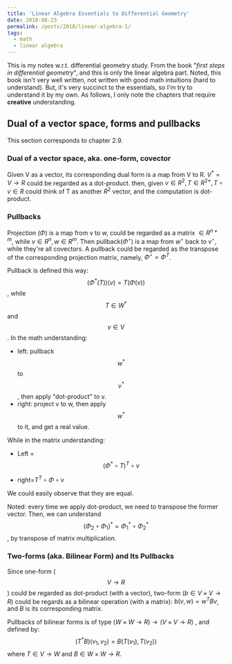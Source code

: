```yaml
---
title: 'Linear Algebra Essentials to Differential Geometry'
date: 2018-08-23
permalink: /posts/2018/linear-algebra-1/
tags:
  - math
  - linear algebra
---
```


This is my notes w.r.t. differential geometry study.  From the book "*first steps in differential geometry*", and this is only the linear algebra part.  Noted, this book isn't very well written, not written with good math intuitions (hard to understand).  But, it's very succinct to the essentials, so I'm try to understand it by my own. As follows, I only note the chapters that require **creative** understanding.

## Dual of a vector space, forms and pullbacks

This section corresponds to chapter 2.9.

### Dual of a vector space, aka. one-form, covector

Given V as a vector, its corresponding dual form is a map from V to R.
$V^* = V\to R$  could be regarded as a dot-product.
then, given $v\in R^2, T\in R^{2*}, T\circ v \in R$
could think of T as another $R^2$ vector, and the computation is dot-product.

### Pullbacks

Projection ($\Phi$) is a map from v to w, could be regarded as a matrix $\in R^{n\times m}$, while $v\in R^n, w\in R^m$. Then pullback($\Phi^\star$) is a map from $w^\star$ back to $v^\star$, while they're all covectors.  A pullback could be regarded as the transpose of the corresponding projection matrix, namely, $\Phi^\star = \Phi^T$.

Pullback is defined this way:
$$(\Phi^*(T))(v) = T(\Phi(v))$$, while $$T\in W^*$$ and $$v\in V$$.
In the math understanding:

* left: pullback $$w^*$$ to $$v^*$$, then apply "dot-product" to v.
* right: project v to w, then apply $$w^*$$ to it, and get a real value.

While in the matrix understanding:

* Left = $$(\Phi^*\circ T)^T \circ v$$

* right=$T^T\circ \Phi\circ v$

We could easily observe that they are equal.

Noted: every time we apply dot-product, we need to transpose the former vector.
Then, we can understand $$(\Phi_2\circ \Phi_1)^* = \Phi_1^*\circ \Phi_2^*$$, by transpose of matrix multiplication.

### Two-forms (aka. Bilinear Form) and Its Pullbacks

Since one-form ($$V\to R$$) could be regarded as dot-product (with a vector), two-form ($b \in V\times V \to R$) could be regards as a bilinear operation (with a matrix): $b(v,w) = w^TBv$, and $B$ is its corresponding matrix.

Pullbacks of bilinear forms is of type $(W\times W \to R) \to (V\times V \to R)$ , and defined by:   
$$  (T^*B)(v_1,v_2) = B(T(v_1), T(v_2)) $$ where $T\in V\to W$ and $B\in W\times W \to R$.



